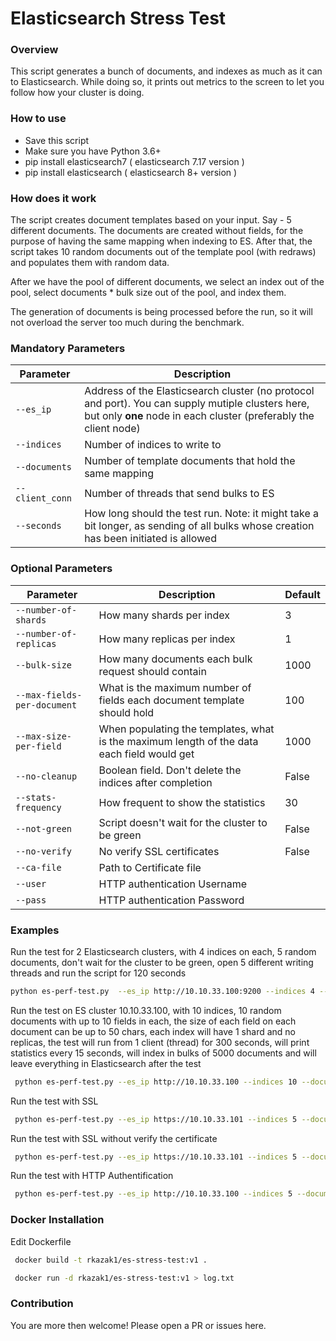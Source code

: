 # Elasticsearch Stress Test

### Overview
This script generates a bunch of documents, and indexes as much as it can to Elasticsearch. While doing so, it prints out metrics to the screen to let you follow how your cluster is doing.

### How to use
* Save this script
* Make sure you have Python 3.6+
* pip install elasticsearch7   ( elasticsearch 7.17 version )
* pip install elasticsearch   ( elasticsearch 8+ version )

### How does it work
The script creates document templates based on your input. Say - 5 different documents.
The documents are created without fields, for the purpose of having the same mapping when indexing to ES.
After that, the script takes 10 random documents out of the template pool (with redraws) and populates them with random data.

After we have the pool of different documents, we select an index out of the pool, select documents * bulk size out of the pool, and index them.

The generation of documents is being processed before the run, so it will not overload the server too much during the benchmark.

### Mandatory Parameters
| Parameter | Description |
| --- | --- |
| `--es_ip` | Address of the Elasticsearch cluster (no protocol and port). You can supply mutiple clusters here, but only **one** node in each cluster (preferably the client node) |
| `--indices` | Number of indices to write to |
| `--documents` | Number of template documents that hold the same mapping |
| `--client_conn` | Number of threads that send bulks to ES |
| `--seconds` | How long should the test run. Note: it might take a bit longer, as sending of all bulks whose creation has been initiated is allowed |


### Optional Parameters
| Parameter | Description | Default
| --- | --- | --- |
| `--number-of-shards` | How many shards per index |3|
| `--number-of-replicas` | How many replicas per index |1|
| `--bulk-size` | How many documents each bulk request should contain |1000|
| `--max-fields-per-document` | What is the maximum number of fields each document template should hold |100|
| `--max-size-per-field` | When populating the templates, what is the maximum length of the data each field would get |1000|
| `--no-cleanup` | Boolean field. Don't delete the indices after completion |False|
| `--stats-frequency` | How frequent to show the statistics |30|
| `--not-green` | Script doesn't wait for the cluster to be green |False|
| `--no-verify` | No verify SSL certificates|False|
| `--ca-file` | Path to Certificate file ||
| `--user` | HTTP authentication Username ||
| `--pass` | HTTP authentication Password ||




### Examples
Run the test for 2 Elasticsearch clusters, with 4 indices on each, 5 random documents, don't wait for the cluster to be green, open 5 different writing threads and run the script for 120 seconds
```bash
python es-perf-test.py  --es_ip http://10.10.33.100:9200 --indices 4 --documents 5 --seconds 120 --not-green --client_conn 5
```

Run the test on ES cluster 10.10.33.100, with 10 indices, 10 random documents with up to 10 fields in each, the size of each field on each document can be up to 50 chars, each index will have 1 shard and no replicas, the test will run from 1 client (thread) for 300 seconds, will print statistics every 15 seconds, will index in bulks of 5000 documents and will leave everything in Elasticsearch after the test
```bash
 python es-perf-test.py --es_ip http://10.10.33.100 --indices 10 --documents 10 --client_conn 1 --seconds 300 --number-of-shards 1 --number-of-replicas 0 --bulk-size 5000 --max-fields-per-document 10 --max-size-per-field 50 --no-cleanup --stats-frequency 15
```

Run the test with SSL
```bash
 python es-perf-test.py --es_ip https://10.10.33.101 --indices 5 --documents 5 --client_conn 1  --seconds 120 --ca-file /path/ca.pem
```

Run the test with SSL without verify the certificate
```bash
 python es-perf-test.py --es_ip https://10.10.33.101 --indices 5 --documents 5 --client_conn 1 --seconds 120 --no-verify
```

Run the test with HTTP Authentification
```bash
 python es-perf-test.py --es_ip http://10.10.33.100 --indices 5 --documents 5 --client_conn 1 --seconds 120 --user elastic --pass changeme
```

### Docker Installation

Edit Dockerfile 
```bash
 docker build -t rkazak1/es-stress-test:v1 .
```
```bash
 docker run -d rkazak1/es-stress-test:v1 > log.txt
```
### Contribution
You are more then welcome!
Please open a PR or issues here.

